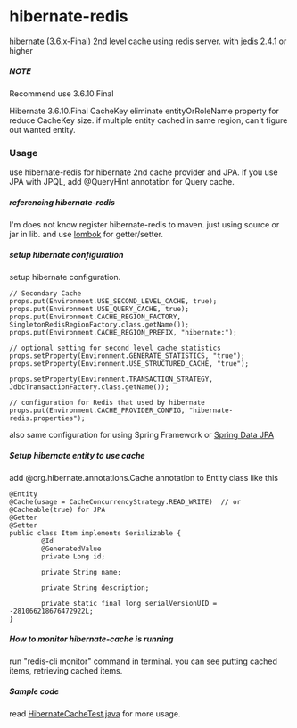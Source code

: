 hibernate-redis
===============

[hibernate][1] (3.6.x-Final) 2nd level cache using redis server.
with [jedis][2]  2.4.1 or higher

##### NOTE

Recommend use 3.6.10.Final

Hibernate 3.6.10.Final CacheKey eliminate entityOrRoleName property for reduce CacheKey size.
if multiple entity cached in same region, can't figure out wanted entity.

### Usage

use hibernate-redis for hibernate 2nd cache provider and JPA.
if you use JPA with JPQL, add @QueryHint annotation for Query cache.

##### referencing hibernate-redis

I'm does not know register hibernate-redis to maven. just using source or jar in lib.
and use [lombok][lombok] for getter/setter.

##### setup hibernate configuration

setup hibernate configuration.

    // Secondary Cache
    props.put(Environment.USE_SECOND_LEVEL_CACHE, true);
    props.put(Environment.USE_QUERY_CACHE, true);
    props.put(Environment.CACHE_REGION_FACTORY, SingletonRedisRegionFactory.class.getName());
    props.put(Environment.CACHE_REGION_PREFIX, "hibernate:");

    // optional setting for second level cache statistics
    props.setProperty(Environment.GENERATE_STATISTICS, "true");
    props.setProperty(Environment.USE_STRUCTURED_CACHE, "true");

    props.setProperty(Environment.TRANSACTION_STRATEGY, JdbcTransactionFactory.class.getName());

    // configuration for Redis that used by hibernate
    props.put(Environment.CACHE_PROVIDER_CONFIG, "hibernate-redis.properties");

also same configuration for using Spring Framework or [Spring Data JPA][4]

##### Setup hibernate entity to use cache

add @org.hibernate.annotations.Cache annotation to Entity class like this

	@Entity
	@Cache(usage = CacheConcurrencyStrategy.READ_WRITE)  // or @Cacheable(true) for JPA
	@Getter
	@Setter
	public class Item implements Serializable {
    		@Id
    		@GeneratedValue
    		private Long id;

    		private String name;

    		private String description;

    		private static final long serialVersionUID = -281066218676472922L;
	}


##### How to monitor hibernate-cache is running

run "redis-cli monitor" command in terminal. you can see putting cached items, retrieving cached items.

##### Sample code

read [HibernateCacheTest.java][3] for more usage.

[1]: http://www.hibernate.org/
[2]: https://github.com/xetorthio/jedis
[3]: https://github.com/debop/hibernate-redis/blob/master/hibernate-redis/src/test/java/org/hibernate/test/cache/HibernateCacheTest.java
[4]: http://projects.spring.io/spring-data-jpa/
[lombok]: http://www.projectlombok.org/